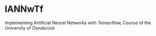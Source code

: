 # IANNwTf
Implementing Artificial Neural Networks with Tensorflow, Course of the University of Osnabrück
